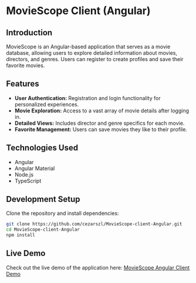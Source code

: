 # MovieScope Client (Angular)

## Introduction
MovieScope is an Angular-based application that serves as a movie database, allowing users to explore detailed information about movies, directors, and genres. Users can register to create profiles and save their favorite movies.

## Features
- **User Authentication:** Registration and login functionality for personalized experiences.
- **Movie Exploration:** Access to a vast array of movie details after logging in.
- **Detailed Views:** Includes director and genre specifics for each movie.
- **Favorite Management:** Users can save movies they like to their profile.

## Technologies Used
- Angular
- Angular Material
- Node.js
- TypeScript

## Development Setup
Clone the repository and install dependencies:
```bash
git clone https://github.com/cezarszl/MovieScope-client-Angular.git
cd MovieScope-client-Angular
npm install
```
## Live Demo
Check out the live demo of the application here: [MovieScope Angular Client Demo](https://cezarszl.github.io/MovieScope-client-Angular/movies)
